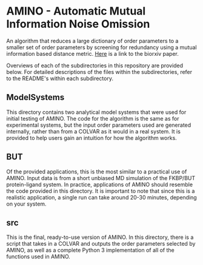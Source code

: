 # AMINO - Automatic Mutual Information Noise Omission
An algorithm that reduces a large dictionary of order parameters to a smaller set of order parameters by screening for redundancy using a mutual information based distance metric. [Here](https://www.biorxiv.org/content/biorxiv/early/2019/08/24/745968.full.pdf) is a link to the biorxiv paper.

Overviews of each of the subdirectories in this repository are provided below. For detailed descriptions of the files within the subdirectories, refer to the README's within each subdirectory.

## ModelSystems

This directory contains two analytical model systems that were used for initial testing of AMINO. The code for the algorithm is the same as for experimental systems, but the input order parameters used are generated internally, rather than from a COLVAR as it would in a real system. It is provided to help users gain an intuition for how the algorithm works.

## BUT

Of the provided applications, this is the most similar to a practical use of AMINO. Input data is from a short unbiased MD simulation of the FKBP/BUT protein-ligand system. In practice, applications of AMINO should resemble the code provided in this directory. It is important to note that since this is a realistic application, a single run can take around 20-30 minutes, depending on your system.

## src

This is the final, ready-to-use version of AMINO. In this directory, there is a script that takes in a COLVAR and outputs the order parameters selected by AMINO, as well as a complete Python 3 implementation of all of the functions used in AMINO.
